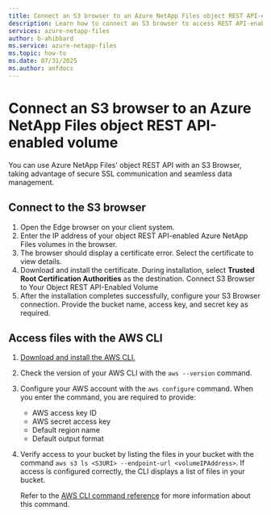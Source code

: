 ```yaml
---
title: Connect an S3 browser to an Azure NetApp Files object REST API-enabled volume 
description: Learn how to connect an S3 browser to access REST API-enabled volumes in Azure NetApp Files. 
services: azure-netapp-files
author: b-ahibbard
ms.service: azure-netapp-files
ms.topic: how-to
ms.date: 07/31/2025
ms.author: anfdocs
---
```


# Connect an S3 browser to an Azure NetApp Files object REST API-enabled volume 

You can use Azure NetApp Files' object REST API with an S3 Browser, taking advantage of secure SSL communication and seamless data management. 

## Connect to the S3 browser

1. Open the Edge browser on your client system. 
1. Enter the IP address of your object REST API-enabled Azure NetApp Files volumes in the browser. 
1. The browser should display a certificate error. Select the certificate to view details. 
1. Download and install the certificate.
    During installation, select **Trusted Root Certification Authorities** as the destination. 
    Connect S3 Browser to Your Object REST API-Enabled Volume 
1. After the installation completes successfully, configure your S3 Browser connection. Provide the bucket name, access key, and secret key as required. 

## Access files with the AWS CLI

1. [Download and install the AWS CLI.](https://docs.aws.amazon.com/cli/latest/userguide/getting-started-install.html)
1. Check the version of your AWS CLI with the `aws --version` command.
1. Configure your AWS account with the `aws configure` command. When you enter the command, you are required to provide:
    - AWS access key ID
    - AWS secret access key 
    - Default region name
    - Default output format 
1. Verify access to your bucket by listing the files in your bucket with the command `aws s3 ls <S3URI> --endpoint-url <volumeIPAddress>`. If access is configured correctly, the CLI displays a list of files in your bucket. 
    
    Refer to the [AWS CLI command reference](https://docs.aws.amazon.com/cli/latest/reference/s3/ls.html) for more information about this command. 